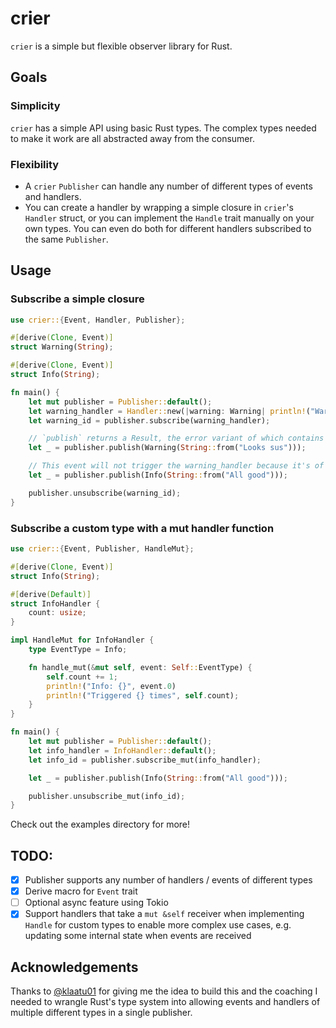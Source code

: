 # crier

`crier` is a simple but flexible observer library for Rust.

## Goals
### Simplicity
`crier` has a simple API using basic Rust types. The complex types needed to make it work are all abstracted away from the consumer.

### Flexibility
- A `crier` `Publisher` can handle any number of different types of events and handlers.
- You can create a handler by wrapping a simple closure in `crier`'s `Handler` struct, or you can implement the `Handle` trait manually on your own types. You can even do both for different handlers subscribed to the same `Publisher`.

## Usage
### Subscribe a simple closure 
```rust
use crier::{Event, Handler, Publisher};

#[derive(Clone, Event)]
struct Warning(String);

#[derive(Clone, Event)]
struct Info(String);

fn main() {
    let mut publisher = Publisher::default();
    let warning_handler = Handler::new(|warning: Warning| println!("Warning: {}", warning.0));
    let warning_id = publisher.subscribe(warning_handler);

    // `publish` returns a Result, the error variant of which contains any errors returned by triggered handlers
    let _ = publisher.publish(Warning(String::from("Looks sus")));

    // This event will not trigger the warning_handler because it's of the wrong concrete type
    let _ = publisher.publish(Info(String::from("All good")));

    publisher.unsubscribe(warning_id);
}

```

### Subscribe a custom type with a mut handler function
```rust
use crier::{Event, Publisher, HandleMut};

#[derive(Clone, Event)]
struct Info(String);

#[derive(Default)]
struct InfoHandler {
    count: usize;
}

impl HandleMut for InfoHandler {
    type EventType = Info;

    fn handle_mut(&mut self, event: Self::EventType) {
        self.count += 1;
        println!("Info: {}", event.0)
        println!("Triggered {} times", self.count);
    }
}

fn main() {
    let mut publisher = Publisher::default();
    let info_handler = InfoHandler::default();
    let info_id = publisher.subscribe_mut(info_handler);

    let _ = publisher.publish(Info(String::from("All good"))); 

    publisher.unsubscribe_mut(info_id);
}
```

Check out the examples directory for more!

## TODO:
- [X] Publisher supports any number of handlers / events of different types
- [X] Derive macro for `Event` trait
- [ ] Optional async feature using Tokio
- [X] Support handlers that take a `mut &self` receiver when implementing `Handle` for custom types to enable more complex use cases, e.g. updating some internal state when events are received

## Acknowledgements
Thanks to [@klaatu01](https://github.com/klaatu01/) for giving me the idea to build this and the coaching I needed to wrangle Rust's type system into allowing events and handlers of multiple different types in a single publisher.
